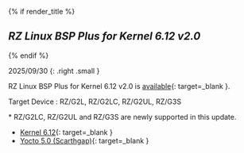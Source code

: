 {% if render_title %}

## *RZ Linux BSP Plus for Kernel 6.12 v2.0*

{% endif %}

2025/09/30
{: .right .small }

RZ Linux BSP Plus for Kernel 6.12 v2.0 is [available](https://renesas-rz.github.io/rz_linux_bsp_plus/){: target=_blank }.

Target Device : RZ/G2L, RZ/G2LC, RZ/G2UL, RZ/G3S

\* RZ/G2LC, RZ/G2UL and RZ/G3S are newly supported in this update.

* [Kernel 6.12](https://www.kernel.org/doc/html/v6.12/){: target=_blank }
* [Yocto 5.0 (Scarthgap)](https://docs.yoctoproject.org/next/migration-guides/release-5.0.html){: target=_blank }
